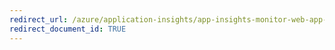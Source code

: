 ```yaml
---
redirect_url: /azure/application-insights/app-insights-monitor-web-app-availability
redirect_document_id: TRUE 
---
```


